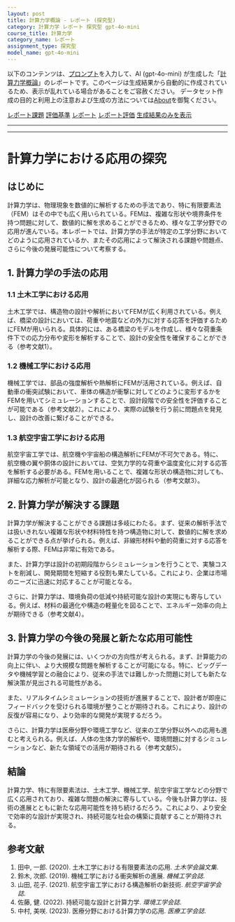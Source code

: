 ```yaml
---
layout: post
title: 計算力学概論 - レポート (探究型)
category: 計算力学 レポート 探究型 gpt-4o-mini
course_title: 計算力学
category_name: レポート
assignment_type: 探究型
model_name: gpt-4o-mini
---
```


以下のコンテンツは、[プロンプト](https://github.com/takedatoshiyuki/synthetic_assignments/tree/main/generated/計算力学/gpt-4o-mini/prompt_レポート-探究型.md)を入力して、AI (gpt-4o-mini) が生成した「[計算力学概論](/contents/計算力学/)」のレポートです。このページは生成結果から自動的に作成されているため、表示が乱れている場合があることをご容赦ください。
データセット作成の目的と利用上の注意および生成の方法については[About](/About)を御覧ください。

[レポート課題](../レポート課題-探究型)
[評価基準](../評価基準-探究型)
[レポート](../レポート-探究型)
[レポート評価](../レポート評価-探究型)
[生成結果のみを表示](https://github.com/takedatoshiyuki/synthetic_assignments/tree/main/generated/計算力学/gpt-4o-mini/レポート-探究型.md)
  

***
***
  
# 計算力学における応用の探究

## はじめに

計算力学は、物理現象を数値的に解析するための手法であり、特に有限要素法（FEM）はその中でも広く用いられている。FEMは、複雑な形状や境界条件を持つ問題に対して、数値的に解を求めることができるため、様々な工学分野での応用が進んでいる。本レポートでは、計算力学の手法が特定の工学分野においてどのように応用されているか、またその応用によって解決される課題や問題点、さらに今後の発展可能性について考察する。

## 1. 計算力学の手法の応用

### 1.1 土木工学における応用

土木工学では、構造物の設計や解析においてFEMが広く利用されている。例えば、橋梁の設計においては、荷重や地震などの外力に対する応答を評価するためにFEMが用いられる。具体的には、ある橋梁のモデルを作成し、様々な荷重条件下での応力分布や変形を解析することで、設計の安全性を確保することができる（参考文献1）。

### 1.2 機械工学における応用

機械工学では、部品の強度解析や熱解析にFEMが活用されている。例えば、自動車の衝突試験において、車体の構造が衝撃に対してどのように変形するかをFEMを用いてシミュレーションすることで、設計段階での安全性を評価することが可能である（参考文献2）。これにより、実際の試験を行う前に問題点を発見し、設計の改善に繋げることができる。

### 1.3 航空宇宙工学における応用

航空宇宙工学では、航空機や宇宙船の構造解析にFEMが不可欠である。特に、航空機の翼や胴体の設計においては、空気力学的な荷重や温度変化に対する応答を解析する必要がある。FEMを用いることで、複雑な形状の構造物に対しても、詳細な応力解析が可能となり、設計の最適化が図られる（参考文献3）。

## 2. 計算力学が解決する課題

計算力学が解決することができる課題は多岐にわたる。まず、従来の解析手法では扱いきれない複雑な形状や材料特性を持つ構造物に対して、数値的に解を求めることができる点が挙げられる。例えば、非線形材料や動的荷重に対する応答を解析する際、FEMは非常に有効である。

また、計算力学は設計の初期段階からシミュレーションを行うことで、実験コストを削減し、開発期間を短縮する役割も果たしている。これにより、企業は市場のニーズに迅速に対応することが可能となる。

さらに、計算力学は、環境負荷の低減や持続可能な設計の実現にも寄与している。例えば、材料の最適化や構造の軽量化を図ることで、エネルギー効率の向上が期待できる（参考文献4）。

## 3. 計算力学の今後の発展と新たな応用可能性

計算力学の今後の発展には、いくつかの方向性が考えられる。まず、計算能力の向上に伴い、より大規模な問題を解析することが可能になる。特に、ビッグデータや機械学習との融合により、従来の手法では難しかった問題に対しても新たな解決策が見出される可能性がある。

また、リアルタイムシミュレーションの技術が進展することで、設計者が即座にフィードバックを受けられる環境が整うことが期待される。これにより、設計の反復が容易になり、より効率的な開発が実現するだろう。

さらに、計算力学は医療分野や環境工学など、従来の工学分野以外への応用も進むと考えられる。例えば、人体の生体力学的解析や、環境問題に対するシミュレーションなど、新たな領域での活用が期待される（参考文献5）。

## 結論

計算力学、特に有限要素法は、土木工学、機械工学、航空宇宙工学などの分野で広く応用されており、複雑な問題の解決に寄与している。今後も計算力学は、技術の進展とともに新たな応用可能性を持ち続けるだろう。これにより、より安全で効率的な設計が実現され、持続可能な社会の構築に貢献することが期待される。

## 参考文献

1. 田中, 一郎. (2020). 土木工学における有限要素法の応用. *土木学会論文集*.
2. 鈴木, 次郎. (2019). 機械工学における衝突解析の進展. *機械工学会誌*.
3. 山田, 花子. (2021). 航空宇宙工学における構造解析の新技術. *航空宇宙学会誌*.
4. 佐藤, 健. (2022). 持続可能な設計と計算力学. *環境工学会誌*.
5. 中村, 美咲. (2023). 医療分野における計算力学の応用. *医療工学会誌*.
